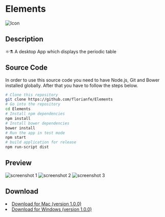 # Elements
![Icon](https://florianfe.github.io/screenshots/elements/icon.png)<br>

## Description
⚛⚗ A desktop App which displays the periodic table

## Source Code

In order to use this source code you need to have Node.js, Git and Bower installed globally. After that you have to follow the steps below.

```bash
# Clone this repository
git clone https://github.com/florianfe/Elements
# Go into the repository
cd Elements
# Install npm dependencies
npm install
# Install bower dependencies
bower install
# Run the app in test mode
npm start
# build application for release
npm run-script dist
```


## Preview

![screenshot 1](https://florianfe.github.io/screenshots/elements/screenshot-1.png)
![screenshot 2](https://florianfe.github.io/screenshots/elements/screenshot-2.png)
![screenshot 3](https://florianfe.github.io/screenshots/elements/screenshot-3.png)

## Download
<li><a href="https://github.com/FlorianFe/Elements/releases/download/v1.1.0/Elements.dmg">Download for Mac (version 1.0.0)</a></li>
<li><a href="https://github.com/FlorianFe/Elements/releases/download/v1.1.0/Elements.exe">Download for Windows (version 1.0.0)</a></li>

